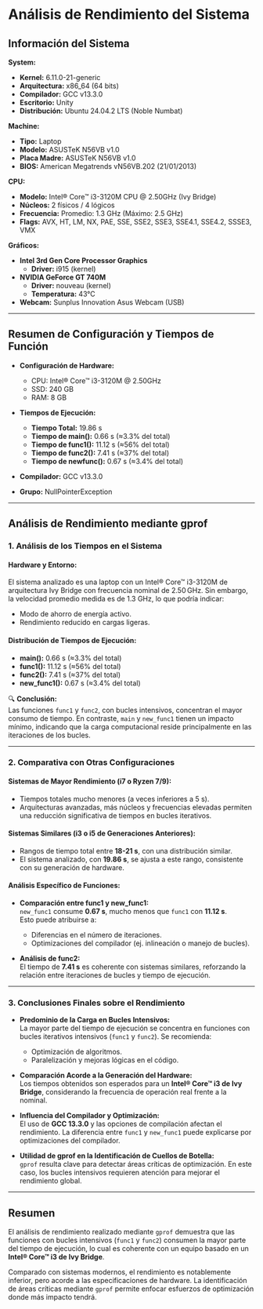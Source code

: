 # Análisis de Rendimiento del Sistema

## **Información del Sistema**

**System:**  
- **Kernel:** 6.11.0-21-generic  
- **Arquitectura:** x86_64 (64 bits)  
- **Compilador:** GCC v13.3.0  
- **Escritorio:** Unity  
- **Distribución:** Ubuntu 24.04.2 LTS (Noble Numbat)  

**Machine:**  
- **Tipo:** Laptop  
- **Modelo:** ASUSTeK N56VB v1.0  
- **Placa Madre:** ASUSTeK N56VB v1.0  
- **BIOS:** American Megatrends vN56VB.202 (21/01/2013)  

**CPU:**  
- **Modelo:** Intel® Core™ i3-3120M CPU @ 2.50GHz (Ivy Bridge)  
- **Núcleos:** 2 físicos / 4 lógicos  
- **Frecuencia:** Promedio: 1.3 GHz (Máximo: 2.5 GHz)  
- **Flags:** AVX, HT, LM, NX, PAE, SSE, SSE2, SSE3, SSE4.1, SSE4.2, SSSE3, VMX  

**Gráficos:**  
- **Intel 3rd Gen Core Processor Graphics**  
  - **Driver:** i915 (kernel)  
- **NVIDIA GeForce GT 740M**  
  - **Driver:** nouveau (kernel)  
  - **Temperatura:** 43°C  
- **Webcam:** Sunplus Innovation Asus Webcam (USB)  

---

## **Resumen de Configuración y Tiempos de Función**

- **Configuración de Hardware:**  
  - CPU: Intel® Core™ i3-3120M @ 2.50GHz  
  - SSD: 240 GB  
  - RAM: 8 GB  

- **Tiempos de Ejecución:**  
  - **Tiempo Total:** 19.86 s  
  - **Tiempo de main():** 0.66 s (≈3.3% del total)  
  - **Tiempo de func1():** 11.12 s (≈56% del total)  
  - **Tiempo de func2():** 7.41 s (≈37% del total)  
  - **Tiempo de newfunc():** 0.67 s (≈3.4% del total)  

- **Compilador:** GCC v13.3.0  
- **Grupo:** NullPointerException  

---

## **Análisis de Rendimiento mediante gprof**

### 1. **Análisis de los Tiempos en el Sistema**

#### **Hardware y Entorno:**
El sistema analizado es una laptop con un Intel® Core™ i3-3120M de arquitectura Ivy Bridge con frecuencia nominal de 2.50 GHz. Sin embargo, la velocidad promedio medida es de 1.3 GHz, lo que podría indicar:  
- Modo de ahorro de energía activo.  
- Rendimiento reducido en cargas ligeras.  

#### **Distribución de Tiempos de Ejecución:**
- **main():** 0.66 s (≈3.3% del total)  
- **func1():** 11.12 s (≈56% del total)  
- **func2():** 7.41 s (≈37% del total)  
- **new_func1():** 0.67 s (≈3.4% del total)  

🔍 **Conclusión:**  
Las funciones `func1` y `func2`, con bucles intensivos, concentran el mayor consumo de tiempo. En contraste, `main` y `new_func1` tienen un impacto mínimo, indicando que la carga computacional reside principalmente en las iteraciones de los bucles.

---

### 2. **Comparativa con Otras Configuraciones**

#### **Sistemas de Mayor Rendimiento (i7 o Ryzen 7/9):**
- Tiempos totales mucho menores (a veces inferiores a 5 s).  
- Arquitecturas avanzadas, más núcleos y frecuencias elevadas permiten una reducción significativa de tiempos en bucles iterativos.  

#### **Sistemas Similares (i3 o i5 de Generaciones Anteriores):**
- Rangos de tiempo total entre **18-21 s**, con una distribución similar.  
- El sistema analizado, con **19.86 s**, se ajusta a este rango, consistente con su generación de hardware.  

#### **Análisis Específico de Funciones:**
- **Comparación entre func1 y new_func1:**  
  `new_func1` consume **0.67 s**, mucho menos que `func1` con **11.12 s**.  
  Esto puede atribuirse a:  
  - Diferencias en el número de iteraciones.  
  - Optimizaciones del compilador (ej. inlineación o manejo de bucles).  

- **Análisis de func2:**  
  El tiempo de **7.41 s** es coherente con sistemas similares, reforzando la relación entre iteraciones de bucles y tiempo de ejecución.

---

### 3. **Conclusiones Finales sobre el Rendimiento**

- **Predominio de la Carga en Bucles Intensivos:**  
  La mayor parte del tiempo de ejecución se concentra en funciones con bucles iterativos intensivos (`func1` y `func2`). Se recomienda:  
  - Optimización de algoritmos.  
  - Paralelización y mejoras lógicas en el código.  

- **Comparación Acorde a la Generación del Hardware:**  
  Los tiempos obtenidos son esperados para un **Intel® Core™ i3 de Ivy Bridge**, considerando la frecuencia de operación real frente a la nominal.  

- **Influencia del Compilador y Optimización:**  
  El uso de **GCC 13.3.0** y las opciones de compilación afectan el rendimiento. La diferencia entre `func1` y `new_func1` puede explicarse por optimizaciones del compilador.  

- **Utilidad de gprof en la Identificación de Cuellos de Botella:**  
  `gprof` resulta clave para detectar áreas críticas de optimización. En este caso, los bucles intensivos requieren atención para mejorar el rendimiento global.  

---

## **Resumen**

El análisis de rendimiento realizado mediante `gprof` demuestra que las funciones con bucles intensivos (`func1` y `func2`) consumen la mayor parte del tiempo de ejecución, lo cual es coherente con un equipo basado en un **Intel® Core™ i3 de Ivy Bridge**.  

Comparado con sistemas modernos, el rendimiento es notablemente inferior, pero acorde a las especificaciones de hardware. La identificación de áreas críticas mediante `gprof` permite enfocar esfuerzos de optimización donde más impacto tendrá.



